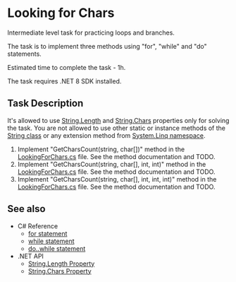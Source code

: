 # Looking for Chars

Intermediate level task for practicing loops and branches.

The task is to implement three methods using "for", "while" and "do" statements.

Estimated time to complete the task - 1h.

The task requires .NET 8 SDK installed.

## Task Description

It's allowed to use [String.Length](https://docs.microsoft.com/en-us/dotnet/api/system.string.length) and [String.Chars](https://docs.microsoft.com/en-us/dotnet/api/system.string.chars) properties only for solving the task. You are not allowed to use other static or instance methods of the [String class](https://docs.microsoft.com/en-us/dotnet/api/system.string) or any extension method from [System.Linq namespace](https://docs.microsoft.com/en-us/dotnet/api/system.linq).

1. Implement "GetCharsCount(string, char[])" method in the [LookingForChars.cs](LookingForChars/CharsCounter.cs) file. See the method documentation and TODO.
2. Implement "GetCharsCount(string, char[], int, int)" method in the [LookingForChars.cs](LookingForChars/CharsCounter.cs) file. See the method documentation and TODO.
3. Implement "GetCharsCount(string, char[], int, int, int)" method in the [LookingForChars.cs](LookingForChars/CharsCounter.cs) file. See the method documentation and TODO.


## See also

* C# Reference
  * [for statement](https://docs.microsoft.com/en-us/dotnet/csharp/language-reference/keywords/for)
  * [while statement](https://docs.microsoft.com/en-us/dotnet/csharp/language-reference/keywords/while)
  * [do..while statement](https://docs.microsoft.com/en-us/dotnet/csharp/language-reference/keywords/do)
* .NET API
  * [String.Length Property](https://docs.microsoft.com/en-us/dotnet/api/system.string.length)
  * [String.Chars Property](https://docs.microsoft.com/en-us/dotnet/api/system.string.chars)
